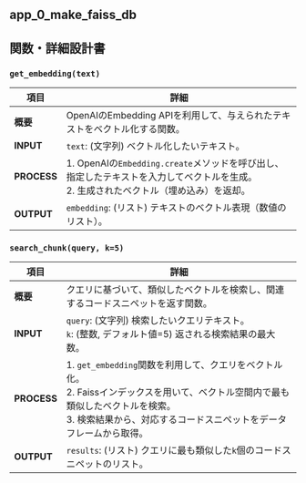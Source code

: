 ## app_0_make_faiss_db
## 関数・詳細設計書

### `get_embedding(text)`

| **項目**        | **詳細**                                                                 |
|-----------------|-------------------------------------------------------------------------|
| **概要**        | OpenAIのEmbedding APIを利用して、与えられたテキストをベクトル化する関数。 |
| **INPUT**       | `text`: (文字列) ベクトル化したいテキスト。                              |
| **PROCESS**     | 1. OpenAIの`Embedding.create`メソッドを呼び出し、指定したテキストを入力してベクトルを生成。<br>2. 生成されたベクトル（埋め込み）を返却。 |
| **OUTPUT**      | `embedding`: (リスト) テキストのベクトル表現（数値のリスト）。          |

### `search_chunk(query, k=5)`

| **項目**        | **詳細**                                                                 |
|-----------------|-------------------------------------------------------------------------|
| **概要**        | クエリに基づいて、類似したベクトルを検索し、関連するコードスニペットを返す関数。 |
| **INPUT**       | `query`: (文字列) 検索したいクエリテキスト。<br>`k`: (整数, デフォルト値=5) 返される検索結果の最大数。 |
| **PROCESS**     | 1. `get_embedding`関数を利用して、クエリをベクトル化。<br>2. Faissインデックスを用いて、ベクトル空間内で最も類似したベクトルを検索。<br>3. 検索結果から、対応するコードスニペットをデータフレームから取得。 |
| **OUTPUT**      | `results`: (リスト) クエリに最も類似した`k`個のコードスニペットのリスト。 |

